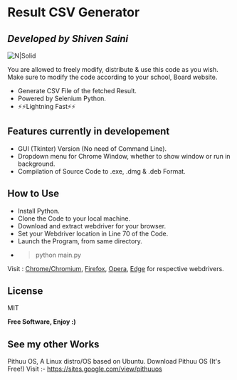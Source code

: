 # Result CSV Generator
## _Developed by Shiven Saini_

![N|Solid](https://www.python.org/static/community_logos/python-powered-w-70x28.png)

You are allowed to freely modify, distribute & use this code as you wish.
Make sure to modify the code according to your school, Board website.

- Generate CSV File of the fetched Result.
- Powered by Selenium Python.
- ⚡⚡Lightning Fast⚡⚡

## Features currently in developement

- GUI (Tkinter) Version (No need of Command Line).
- Dropdown menu for Chrome Window, whether to show window or run in background.
- Compilation of Source Code to .exe, .dmg & .deb Format.

## How to Use
- Install Python.
- Clone the Code to your local machine.
- Download and extract webdriver for your browser.
- Set your Webdriver location in Line 70 of the Code.
- Launch the Program, from same directory. 
- > python main.py

Visit : [Chrome/Chromium](https://chromedriver.chromium.org/downloads), [Firefox](https://github.com/mozilla/geckodriver/releases), [Opera](https://github.com/operasoftware/operachromiumdriver/releases), [Edge](https://developer.microsoft.com/en-us/microsoft-edge/tools/webdriver/) for respective webdrivers.

## License

MIT

**Free Software, Enjoy :)**

## See my other Works
Pithuu OS, A Linux distro/OS based on Ubuntu.
Download Pithuu OS (It's Free!)
Visit :- https://sites.google.com/view/pithuuos



